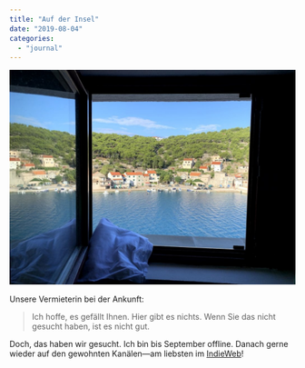 ```yaml
---
title: "Auf der Insel"
date: "2019-08-04"
categories: 
  - "journal"
---
```


![](images/zirje-1024x768.jpg)

Unsere Vermieterin bei der Ankunft:

> Ich hoffe, es gefällt Ihnen. Hier gibt es nichts. Wenn Sie das nicht gesucht haben, ist es nicht gut.

Doch, das haben wir gesucht. Ich bin bis September offline. Danach gerne wieder auf den gewohnten Kanälen—am liebsten im [IndieWeb](https://indieweb.org/)!
